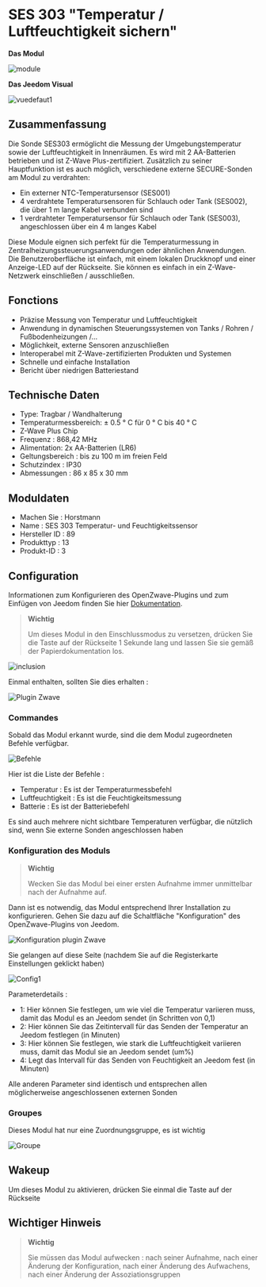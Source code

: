 # SES 303 "Temperatur / Luftfeuchtigkeit sichern"

**Das Modul**

![module](images/secure.ses303/module.jpg)

**Das Jeedom Visual**

![vuedefaut1](images/secure.ses303/vuedefaut1.jpg)

## Zusammenfassung

Die Sonde SES303 ermöglicht die Messung der Umgebungstemperatur sowie der Luftfeuchtigkeit in Innenräumen. Es wird mit 2 AA-Batterien betrieben und ist Z-Wave Plus-zertifiziert. Zusätzlich zu seiner Hauptfunktion ist es auch möglich, verschiedene externe SECURE-Sonden am Modul zu verdrahten:

-   Ein externer NTC-Temperatursensor (SES001)
-   4 verdrahtete Temperatursensoren für Schlauch oder Tank (SES002), die über 1 m lange Kabel verbunden sind
-   1 verdrahteter Temperatursensor für Schlauch oder Tank (SES003), angeschlossen über ein 4 m langes Kabel

Diese Module eignen sich perfekt für die Temperaturmessung in Zentralheizungssteuerungsanwendungen oder ähnlichen Anwendungen. Die Benutzeroberfläche ist einfach, mit einem lokalen Druckknopf und einer Anzeige-LED auf der Rückseite. Sie können es einfach in ein Z-Wave-Netzwerk einschließen / ausschließen.

## Fonctions

-   Präzise Messung von Temperatur und Luftfeuchtigkeit
-   Anwendung in dynamischen Steuerungssystemen von Tanks / Rohren / Fußbodenheizungen /…
-   Möglichkeit, externe Sensoren anzuschließen
-   Interoperabel mit Z-Wave-zertifizierten Produkten und Systemen
-   Schnelle und einfache Installation
-   Bericht über niedrigen Batteriestand

## Technische Daten

-   Type: Tragbar / Wandhalterung
-   Temperaturmessbereich: ± 0.5 ° C für 0 ° C bis 40 ° C
-   Z-Wave Plus Chip
-   Frequenz : 868,42 MHz
-   Alimentation: 2x AA-Batterien (LR6)
-   Geltungsbereich : bis zu 100 m im freien Feld
-   Schutzindex : IP30
-   Abmessungen : 86 x 85 x 30 mm

## Moduldaten

-   Machen Sie : Horstmann
-   Name : SES 303 Temperatur- und Feuchtigkeitssensor
-   Hersteller ID : 89
-   Produkttyp : 13
-   Produkt-ID : 3

## Configuration

Informationen zum Konfigurieren des OpenZwave-Plugins und zum Einfügen von Jeedom finden Sie hier [Dokumentation](https://doc.jeedom.com/de_DE/plugins/automation%20protocol/openzwave/).

> **Wichtig**
>
> Um dieses Modul in den Einschlussmodus zu versetzen, drücken Sie die Taste auf der Rückseite 1 Sekunde lang und lassen Sie sie gemäß der Papierdokumentation los.

![inclusion](images/secure.ses303/inclusion.jpg)

Einmal enthalten, sollten Sie dies erhalten :

![Plugin Zwave](images/secure.ses303/information.jpg)

### Commandes

Sobald das Modul erkannt wurde, sind die dem Modul zugeordneten Befehle verfügbar.

![Befehle](images/secure.ses303/commandes.jpg)

Hier ist die Liste der Befehle :

-   Temperatur : Es ist der Temperaturmessbefehl
-   Luftfeuchtigkeit : Es ist die Feuchtigkeitsmessung
-   Batterie : Es ist der Batteriebefehl

Es sind auch mehrere nicht sichtbare Temperaturen verfügbar, die nützlich sind, wenn Sie externe Sonden angeschlossen haben

### Konfiguration des Moduls

> **Wichtig**
>
> Wecken Sie das Modul bei einer ersten Aufnahme immer unmittelbar nach der Aufnahme auf.

Dann ist es notwendig, das Modul entsprechend Ihrer Installation zu konfigurieren. Gehen Sie dazu auf die Schaltfläche "Konfiguration" des OpenZwave-Plugins von Jeedom.

![Konfiguration plugin Zwave](images/plugin/bouton_configuration.jpg)

Sie gelangen auf diese Seite (nachdem Sie auf die Registerkarte Einstellungen geklickt haben)

![Config1](images/secure.ses303/config1.jpg)

Parameterdetails :

-   1: Hier können Sie festlegen, um wie viel die Temperatur variieren muss, damit das Modul es an Jeedom sendet (in Schritten von 0,1)
-   2: Hier können Sie das Zeitintervall für das Senden der Temperatur an Jeedom festlegen (in Minuten)
-   3: Hier können Sie festlegen, wie stark die Luftfeuchtigkeit variieren muss, damit das Modul sie an Jeedom sendet (um%)
-   4: Legt das Intervall für das Senden von Feuchtigkeit an Jeedom fest (in Minuten)

Alle anderen Parameter sind identisch und entsprechen allen möglicherweise angeschlossenen externen Sonden

### Groupes

Dieses Modul hat nur eine Zuordnungsgruppe, es ist wichtig

![Groupe](images/secure.ses303/groupe.jpg)

## Wakeup

Um dieses Modul zu aktivieren, drücken Sie einmal die Taste auf der Rückseite

Wichtiger Hinweis
---------------

> **Wichtig**
>
> Sie müssen das Modul aufwecken : nach seiner Aufnahme, nach einer Änderung der Konfiguration, nach einer Änderung des Aufwachens, nach einer Änderung der Assoziationsgruppen
